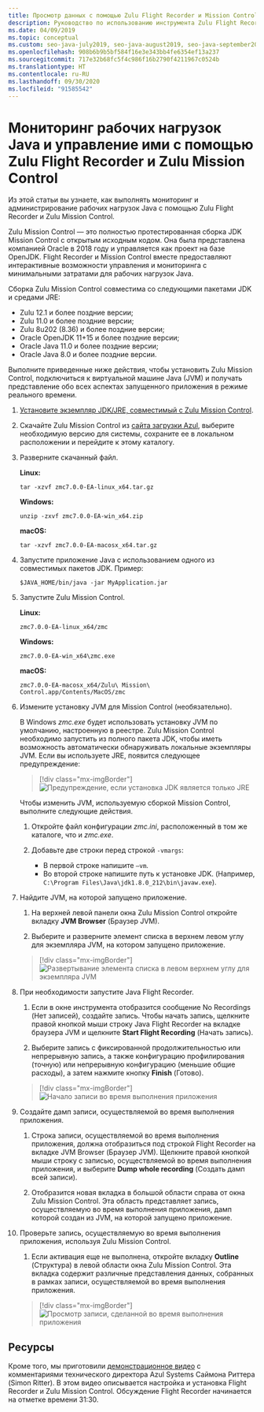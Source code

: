```yaml
---
title: Просмотр данных с помощью Zulu Flight Recorder и Mission Control
description: Руководство по использованию инструмента Zulu Flight Recorder и сборки Mission Control для сбора и просмотра данных приложения.
ms.date: 04/09/2019
ms.topic: conceptual
ms.custom: seo-java-july2019, seo-java-august2019, seo-java-september2019, devx-track-java
ms.openlocfilehash: 908b6b9b5bf584f16e3e343bb4fe6354ef13a237
ms.sourcegitcommit: 717e32b68fc5f4c986f16b2790f4211967c0524b
ms.translationtype: HT
ms.contentlocale: ru-RU
ms.lasthandoff: 09/30/2020
ms.locfileid: "91585542"
---
```

# <a name="monitor-and-manage-java-workloads-with-zulu-flight-recorder-and-zulu-mission-control"></a>Мониторинг рабочих нагрузок Java и управление ими с помощью Zulu Flight Recorder и Zulu Mission Control

Из этой статьи вы узнаете, как выполнять мониторинг и администрирование рабочих нагрузок Java с помощью Zulu Flight Recorder и Zulu Mission Control.

Zulu Mission Control — это полностью протестированная сборка JDK Mission Control с открытым исходным кодом. Она была представлена компанией Oracle в 2018 году и управляется как проект на базе OpenJDK. Flight Recorder и Mission Control вместе предоставляют интерактивные возможности управления и мониторинга с минимальными затратами для рабочих нагрузок Java.

Сборка Zulu Mission Control совместима со следующими пакетами JDK и средами JRE:

* Zulu 12.1 и более поздние версии;
* Zulu 11.0 и более поздние версии;
* Zulu 8u202 (8.36) и более поздние версии;
* Oracle OpenJDK 11+15 и более поздние версии;
* Oracle Java 11.0 и более поздние версии;
* Oracle Java 8.0 и более поздние версии.

Выполните приведенные ниже действия, чтобы установить Zulu Mission Control, подключиться к виртуальной машине Java (JVM) и получать представление обо всех аспектах запущенного приложения в режиме реального времени.

1. [Установите экземпляр JDK/JRE, совместимый с Zulu Mission Control](java-jdk-install.md).

2. Скачайте Zulu Mission Control из [сайта загрузки Azul](https://www.azul.com/products/zulu-mission-control/), выберите необходимую версию для системы, сохраните ее в локальном расположении и перейдите к этому каталогу.

3. Разверните скачанный файл.

    **Linux:**

    ```azurecli
    tar -xzvf zmc7.0.0-EA-linux_x64.tar.gz
    ```

    **Windows:**

    ```azurecli
    unzip -zxvf zmc7.0.0-EA-win_x64.zip
    ```

    **macOS:**

    ```azurecli
    tar -xzvf zmc7.0.0-EA-macosx_x64.tar.gz
    ```

4. Запустите приложение Java с использованием одного из совместимых пакетов JDK. Пример:

    ```azurecli
    $JAVA_HOME/bin/java -jar MyApplication.jar
    ```

5. Запустите Zulu Mission Control.

    **Linux:**

    ```azurecli
    zmc7.0.0-EA-linux_x64/zmc
    ```

    **Windows:**

    ```azurecli
    zmc7.0.0-EA-win_x64\zmc.exe
    ```

    **macOS:**

    ```azurecli
    zmc7.0.0-EA-macosx_x64/Zulu\ Mission\ Control.app/Contents/MacOS/zmc
    ```

6. Измените установку JVM для Mission Control (необязательно).

    В Windows *zmc.exe* будет использовать установку JVM по умолчанию, настроенную в реестре. Zulu Mission Control необходимо запустить из полного пакета JDK, чтобы иметь возможность автоматически обнаруживать локальные экземпляры JVM. Если вы используете JRE, появится следующее предупреждение:

    > [!div class="mx-imgBorder"]
    ![Предупреждение, если установка JDK является только JRE](media/jfr-jre-warning-message.png)

    Чтобы изменить JVM, используемую сборкой Mission Control, выполните следующие действия.

    1. Откройте файл конфигурации *zmc.ini*, расположенный в том же каталоге, что и *zmc.exe*.

    2. Добавьте две строки перед строкой `-vmargs`:

        * В первой строке напишите `–vm`.
        * Во второй строке напишите путь к установке JDK. (Например, `C:\Program Files\Java\jdk1.8.0_212\bin\javaw.exe`).

7. Найдите JVM, на которой запущено приложение.

    1. На верхней левой панели окна Zulu Mission Control откройте вкладку **JVM Browser** (Браузер JVM).

    2. Выберите и разверните элемент списка в верхнем левом углу для экземпляра JVM, на котором запущено приложение.

    > [!div class="mx-imgBorder"]
    ![Развертывание элемента списка в левом верхнем углу для экземпляра JVM](media/jfr-jvm-instance-dashboard.png)

8. При необходимости запустите Java Flight Recorder.

    1. Если в окне инструмента отобразится сообщение No Recordings (Нет записей), создайте запись. Чтобы начать запись, щелкните правой кнопкой мыши строку Java Flight Recorder на вкладке браузера JVM и щелкните **Start Flight Recording** (Начать запись).

    2. Выберите запись с фиксированной продолжительностью или непрерывную запись, а также конфигурацию профилирования (точную) или непрерывную конфигурацию (меньшие общие расходы), а затем нажмите кнопку **Finish** (Готово).

    > [!div class="mx-imgBorder"]
    ![Начало записи во время выполнения приложения](media/jfr-start-flight-recording.png)

9. Создайте дамп записи, осуществляемой во время выполнения приложения.

    1. Строка записи, осуществляемой во время выполнения приложения, должна отобразиться под строкой Flight Recorder на вкладке JVM Browser (Браузер JVM). Щелкните правой кнопкой мыши строку с записью, осуществляемой во время выполнения приложения, и выберите **Dump whole recording** (Создать дамп всей записи).

    2. Отобразится новая вкладка в большой области справа от окна Zulu Mission Control. Эта область представляет запись, осуществляемую во время выполнения приложения, дамп которой создан из JVM, на которой запущено приложение.

10. Проверьте запись, осуществляемую во время выполнения приложения, используя Zulu Mission Control.
    1. Если активация еще не выполнена, откройте вкладку **Outline** (Структура) в левой области окна Zulu Mission Control. Эта вкладка содержит различные представления данных, собранных в рамках записи, осуществляемой во время выполнения приложения.

    > [!div class="mx-imgBorder"]
    ![Просмотр записи, сделанной во время выполнения приложения](media/jfr-zulu-mission-control-data.png)

## <a name="resources"></a>Ресурсы

Кроме того, мы приготовили [демонстрационное видео](https://www.azul.com/presentation/azul-webinar-open-source-flight-recorder-and-mission-control-managing-and-measuring-openjdk-8-performance/) с комментариями технического директора Azul Systems Саймона Риттера (Simon Ritter). В этом видео описывается настройка и установка Flight Recorder и Zulu Mission Control. Обсуждение Flight Recorder начинается на отметке времени 31:30.
